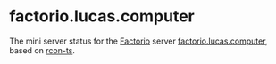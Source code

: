# factorio.lucas.computer

The mini server status for the [Factorio](https://www.factorio.com) server [factorio.lucas.computer](https://factorio.lucas.computer), based on [rcon-ts](https://github.com/electricessence/rcon-ts).
